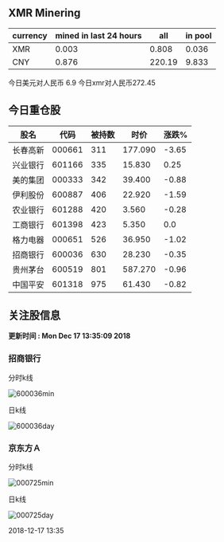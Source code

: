## XMR Minering

|currency|mined in last 24 hours|all|in pool|
|---|---|---|---|
|XMR|0.003|0.808|0.036|
|CNY|0.876|220.19|9.833|

今日美元对人民币 6.9	今日xmr对人民币272.45


## 今日重仓股 

|股名|代码|被持数|时价|涨跌%|
|---|---|---|---|---|
|长春高新|000661|311|177.090|-3.65|
|兴业银行|601166|335|15.830|0.25|
|美的集团|000333|342|39.400|-0.88|
|伊利股份|600887|406|22.920|-1.59|
|农业银行|601288|420|3.560|-0.28|
|工商银行|601398|423|5.350|0.0|
|格力电器|000651|526|36.950|-1.02|
|招商银行|600036|630|28.230|-0.35|
|贵州茅台|600519|801|587.270|-0.96|
|中国平安|601318|975|61.430|-0.82|

## 关注股信息
**更新时间 : Mon Dec 17 13:35:09 2018**
### 招商银行 
分时k线

![600036min](http://image.sinajs.cn/newchart/min/n/sh600036.gif)

日k线

![600036day](http://image.sinajs.cn/newchart/daily/n/sh600036.gif)

### 京东方Ａ 
分时k线

![000725min](http://image.sinajs.cn/newchart/min/n/sz000725.gif)

日k线

![000725day](http://image.sinajs.cn/newchart/daily/n/sz000725.gif)

2018-12-17 13:35
